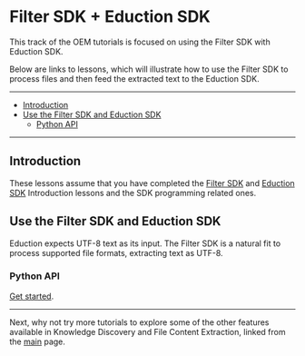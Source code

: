 # Filter SDK + Eduction SDK

This track of the OEM tutorials is focused on using the Filter SDK with Eduction SDK.  

Below are links to lessons, which will illustrate how to use the Filter SDK to process files and then feed the extracted text to the Eduction SDK.

---

- [Introduction](#introduction)
- [Use the Filter SDK and Eduction SDK](#use-the-filter-sdk-and-eduction-sdk)
  - [Python API](#python-api)

---

## Introduction

These lessons assume that you have completed the [Filter SDK](../keyview_filter/README.md) and [Eduction SDK](../eduction/README.md) Introduction lessons and the SDK programming related ones.

## Use the Filter SDK and Eduction SDK

Eduction expects UTF-8 text as its input.  The Filter SDK is a natural fit to process supported file formats, extracting text as UTF-8.

### Python API

[Get started](./programming_python.md).

---

Next, why not try more tutorials to explore some of the other features available in Knowledge Discovery and File Content Extraction, linked from the [main](../README.md#capability-showcase-examples) page.
